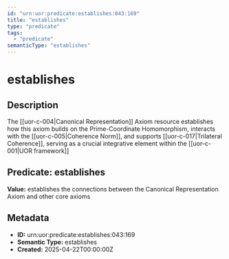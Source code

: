 ```yaml
---
id: "urn:uor:predicate:establishes:043:169"
title: "establishes"
type: "predicate"
tags:
  - "predicate"
semanticType: "establishes"
---
```


# establishes

## Description

The [[uor-c-004|Canonical Representation]] Axiom resource establishes how this axiom builds on the Prime-Coordinate Homomorphism, interacts with the [[uor-c-005|Coherence Norm]], and supports [[uor-c-017|Trilateral Coherence]], serving as a crucial integrative element within the [[uor-c-001|UOR framework]]

## Predicate: establishes

**Value:** establishes the connections between the Canonical Representation Axiom and other core axioms

## Metadata

- **ID:** urn:uor:predicate:establishes:043:169
- **Semantic Type:** establishes
- **Created:** 2025-04-22T00:00:00Z
